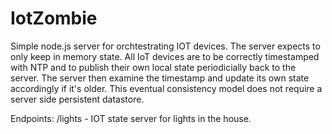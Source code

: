 # IotZombie

Simple node.js server for orchtestrating IOT devices.
The server expects to only keep in memory state. All IoT
devices are to be correctly timestamped with NTP and to publish
their own local state periodicially back to the server. The
server then examine the timestamp and update its own state accordingly
if it's older. This eventual consistency model does not require
a server side persistent datastore.

Endpoints:
/lights - IOT state server for lights in the house.
